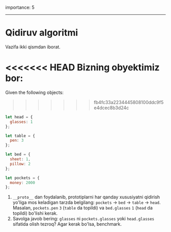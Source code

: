 importance: 5

---

# Qidiruv algoritmi

Vazifa ikki qismdan iborat.

<<<<<<< HEAD
Bizning obyektimiz bor:
=======
Given the following objects:
>>>>>>> fb4fc33a2234445808100ddc9f5e4dcec8b3d24c

```js
let head = {
  glasses: 1
};

let table = {
  pen: 3
};

let bed = {
  sheet: 1,
  pillow: 2
};

let pockets = {
  money: 2000
};
```

1. `__proto__` dan foydalanib, prototiplarni har qanday xususiyatni qidirish yo'liga mos keladigan tarzda belgilang: `pockets` -> `bed` -> `table` -> `head`. Masalan, `pockets.pen` `3` (`table` da topildi) va `bed.glasses` `1` (`head` da topildi) bo'lishi kerak.
2. Savolga javob bering: `glasses` ni `pockets.glasses` yoki `head.glasses` sifatida olish tezroq? Agar kerak bo'lsa, benchmark.
